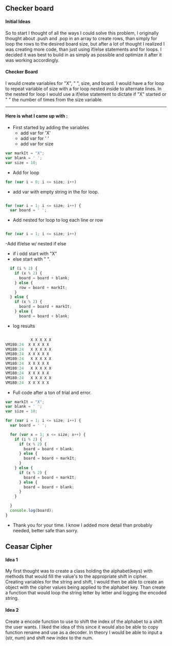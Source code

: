 ## Checker board

#### Initial Ideas
So to start I thought of all the ways I could solve this problem, I originally thought about .push and .pop in an array to create rows, than simply for loop the rows to the desired board size, but after a lot of thought I realized I was creating more code, than just using if/else statements and for loops. I decided it was best to build in as simply as possible and optimize it after it was working accordingly.

#### Checker Board

I would create variables for "X", " ", size, and board. I would have a for loop to repeat variable of size with a for loop nested inside to alternate lines. In the nested for loop I would use a if/else statement to dictate if "X" started or " " the number of times from the size variable.

---
#### Here is what I came up with :


- First started by adding the variables
  - add var for 'X'
  - add var for ' '
  - add var for size

```JAVASCRIPT
var markIt = "X";
var blank = ' ';
var size = 10;
```

- Add for loop

```JAVASCRIPT
for (var i = 0; i <= size; i++)
```

 - add var with empty string in the for loop.

```JAVASCRIPT

for (var i = 1; i <= size; i++) {
  var board = ' ';

```
- Add nested for loop to log each line or row

```JAVASCRIPT

for (var i = 1; i <= size; i++)
```

-Add if/else w/ nested if else
  - if i odd start with "X"
  - else start with " ".

```JAVASCRIPT
  if (i % 2) {
    if (x % 2) {
      board = board + blank;
    } else {
      row = board + markIt;
    }
  } else {
    if (x % 2) {
      board = board + markIt;
    } else {
      board = board + blank;

```
- log results

```JAVASCRIPT

           X X X X X
VM180:24  X X X X X
VM180:24   X X X X X
VM180:24  X X X X X
VM180:24   X X X X X
VM180:24  X X X X X
VM180:24   X X X X X
VM180:24  X X X X X
VM180:24   X X X X X
VM180:24  X X X X X

```


- Full code after a ton of trial and error.

```JAVASCRIPT
var markIt = "X";
var blank = ' ';
var size = 10;

for (var i = 1; i <= size; i++) {
  var board = ' ';

  for (var x = 1; x <= size; x++) {
    if (i % 2) {
      if (x % 2) {
        board = board + blank;
      } else {
        board = board + markIt;
      }
    } else {
      if (x % 2) {
        board = board + markIt;
      } else {
        board = board + blank;
      }
    }

  }
  console.log(board);
}


```


- Thank you for your time. I know I added more detail than probably needed, better safe than sorry.



## Ceasar Cipher

#### Idea 1

My first thought was to create a class holding the alphabet(keys) with methods that would fill the value's to the appropriate shift in cipher. Creating variables for the string and shift, I would then be able to create an object with the cipher values being applied to the alphabet key. Than create a function that would loop the string letter by letter and logging the encoded string.

#### Idea 2

Create a encode function to use to shift the index of the alphabet to a shift the user wants. I liked the idea of this since it would also be able to copy function rename and use as a decoder. In theory I would be able to input a (str, num) and shift new index to the num.
